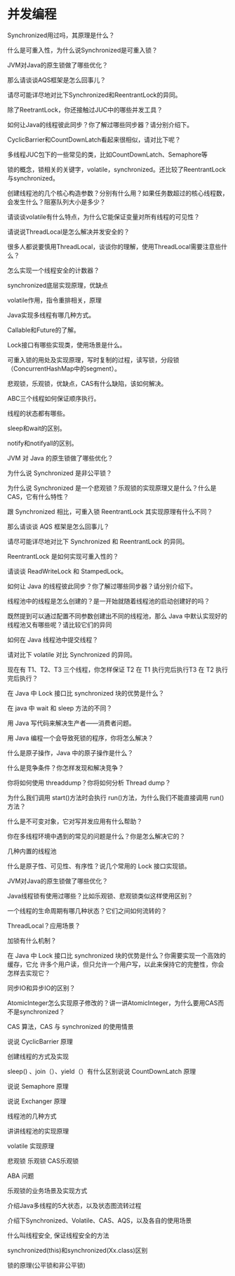 # 并发编程


Synchronized用过吗，其原理是什么？

什么是可重入性，为什么说Synchronized是可重入锁？

JVM对Java的原生锁做了哪些优化？

那么请谈谈AQS框架是怎么回事儿？

请尽可能详尽地对比下Synchronized和ReentrantLock的异同。

除了ReetrantLock，你还接触过JUC中的哪些并发工具？

如何让Java的线程彼此同步？你了解过哪些同步器？请分别介绍下。

CyclicBarrier和CountDownLatch看起来很相似，请对比下呢？

多线程JUC包下的一些常见的类，比如CountDownLatch、Semaphore等

锁的概念，锁相关的关键字，volatile，synchronized。还比较了ReentrantLock与synchronized。

创建线程池的几个核心构造参数？分别有什么用？如果任务数超过的核心线程数，会发生什么？阻塞队列大小是多少？

请谈谈volatile有什么特点，为什么它能保证变量对所有线程的可见性？

请说说ThreadLocal是怎么解决并发安全的？

很多人都说要慎用ThreadLocal，谈谈你的理解，使用ThreadLocal需要注意些什么？

怎么实现一个线程安全的计数器？

synchronized底层实现原理，优缺点

volatile作用，指令重排相关，原理

Java实现多线程有哪几种方式。

Callable和Future的了解。

Lock接口有哪些实现类，使用场景是什么。

可重入锁的用处及实现原理，写时复制的过程，读写锁，分段锁（ConcurrentHashMap中的segment）。

悲观锁，乐观锁，优缺点，CAS有什么缺陷，该如何解决。

ABC三个线程如何保证顺序执行。

线程的状态都有哪些。

sleep和wait的区别。

notify和notifyall的区别。

JVM 对 Java 的原生锁做了哪些优化？

为什么说 Synchronized 是非公平锁？

为什么说 Synchronized 是一个悲观锁？乐观锁的实现原理又是什么？什么是 CAS，它有什么特性？

跟 Synchronized 相比，可重入锁 ReentrantLock 其实现原理有什么不同？

那么请谈谈 AQS 框架是怎么回事儿？

请尽可能详尽地对比下 Synchronized 和 ReentrantLock 的异同。

ReentrantLock 是如何实现可重入性的？

请谈谈 ReadWriteLock 和 StampedLock。

如何让 Java 的线程彼此同步？你了解过哪些同步器？请分别介绍下。

线程池中的线程是怎么创建的？是一开始就随着线程池的启动创建好的吗？

既然提到可以通过配置不同参数创建出不同的线程池，那么 Java 中默认实现好的线程池又有哪些呢？请比较它们的异同

如何在 Java 线程池中提交线程？

请对比下 volatile 对比 Synchronized 的异同。

现在有 T1、T2、T3 三个线程，你怎样保证 T2 在 T1 执行完后执行T3 在 T2 执行完后执行？

在 Java 中 Lock 接口比 synchronized 块的优势是什么？

在 java 中 wait 和 sleep 方法的不同？

用 Java 写代码来解决生产者——消费者问题。

用 Java 编程一个会导致死锁的程序，你将怎么解决？

什么是原子操作，Java 中的原子操作是什么？

什么是竞争条件？你怎样发现和解决竞争？

你将如何使用 threaddump？你将如何分析 Thread dump？

为什么我们调用 start()方法时会执行 run()方法，为什么我们不能直接调用 run()方法？

什么是不可变对象，它对写并发应用有什么帮助？

你在多线程环境中遇到的常见的问题是什么？你是怎么解决它的？

几种内置的线程池

什么是原子性、可见性、有序性？说几个常用的 Lock 接口实现锁。

JVM对Java的原生锁做了哪些优化？

Java线程锁有使用过哪些？比如乐观锁、悲观锁类似这样使用区别？

一个线程的生命周期有哪几种状态？它们之间如何流转的？

ThreadLocal？应用场景？

加锁有什么机制？

在 Java 中 Lock 接口比 synchronized 块的优势是什么？你需要实现一个高效的缓存，它允 许多个用户读，但只允许一个用户写，以此来保持它的完整性，你会怎样去实现它？

同步IO和异步IO的区别？

AtomicInteger怎么实现原子修改的？讲一讲AtomicInteger，为什么要用CAS而不是synchronized？

CAS 算法，CAS 与 synchronized 的使用情景

说说 CyclicBarrier 原理

创建线程的方式及实现

sleep() 、join（）、yield（）有什么区别说说 CountDownLatch 原理

说说 Semaphore 原理

说说 Exchanger 原理

线程池的几种方式

讲讲线程池的实现原理

volatile 实现原理

悲观锁 乐观锁 CAS乐观锁 

ABA 问题

乐观锁的业务场景及实现方式

介绍Java多线程的5大状态，以及状态图流转过程

介绍下Synchronized、Volatile、CAS、AQS，以及各自的使用场景

什么叫线程安全, 保证线程安全的方法

synchronized(this)和synchronized(Xx.class)区别

锁的原理(公平锁和非公平锁)


